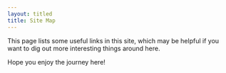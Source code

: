 ```yaml
---
layout: titled
title: Site Map
---
```


This page lists some useful links in this site, which may be helpful if you want to dig out more interesting things around here.

Hope you enjoy the journey here!
